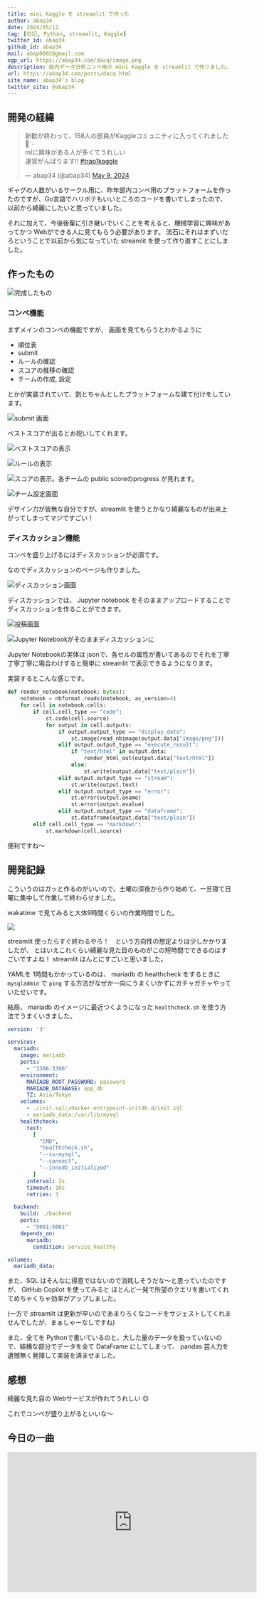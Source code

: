 ```yaml
---
title: mini Kaggle を streamlit で作った
author: abap34
date: 2024/05/12
tag: [日記, Python, streamlit, Kaggle]
twitter_id: abap34
github_id: abap34
mail: abap0002@gmail.com
ogp_url: https://abap34.com/dacq/image.png
description: 部内データ分析コンペ用の mini Kaggle を streamlit で作りました。
url: https://abap34.com/posts/dacq.html
site_name: abap34's blog
twitter_site: @abap34
---
```


## 開発の経緯


<blockquote class="twitter-tweet"><p lang="ja" dir="ltr">新歓が終わって、158人の部員がKaggleコミュニティに入ってくれました🤲´-<br>mlに興味がある人が多くてうれしい<br>運営がんばります‼️ <a href="https://twitter.com/hashtag/trap1kaggle?src=hash&amp;ref_src=twsrc%5Etfw">#trap1kaggle</a></p>&mdash; abap34 (@abap34) <a href="https://twitter.com/abap34/status/1788718306008125491?ref_src=twsrc%5Etfw">May 9, 2024</a></blockquote> <script async src="https://platform.twitter.com/widgets.js" charset="utf-8"></script>



ギャグの人数がいるサークル用に、昨年部内コンペ用のプラットフォームを作ったのですが、Go言語でハリボテもいいところのコードを書いてしまったので、
以前から綺麗にしたいと思っていました。

それに加えて、今後後輩に引き継いでいくことを考えると、機械学習に興味があってかつ Webができる人に見てもらう必要があります。
流石にそれはまずいだろということで以前から気になっていた streamlit を使って作り直すことにしました。


## 作ったもの


![完成したもの](dacq/image.png)



### コンペ機能

まずメインのコンペの機能ですが、
画面を見てもらうとわかるように

- 順位表
- submit
- ルールの確認
- スコアの推移の確認
- チームの作成, 設定

とかが実装されていて、割とちゃんとしたプラットフォームな建て付けをしています。

![submit 画面](dacq/image-1.png)

ベストスコアが出るとお祝いしてくれます。

![ベストスコアの表示](dacq/image-2.png)


![ルールの表示](dacq/image-3.png)

![スコアの表示。各チームの public scoreのprogress が見れます。](dacq/image-4.png)

![チーム設定画面](dacq/image-5.png)


デザイン力が皆無な自分ですが、streamlit を使うとかなり綺麗なものが出来上がってしまってマジですごい！


### ディスカッション機能

コンペを盛り上げるにはディスカッションが必須です。

なのでディスカッションのページも作りました。

![ディスカッション画面](dacq/image-6.png)


ディスカッションでは、 Jupyter notebook をそのままアップロードすることでディスカッションを作ることができます。


![投稿画面](dacq/image-8.png)


![Jupyter Notebookがそのままディスカッションに](dacq/image-7.png)

Jupyter Notebookの実体は jsonで、各セルの属性が書いてあるのでそれを丁寧丁寧丁寧に場合わけすると簡単に streamlit で表示できるようになります。

実装するとこんな感じです。

```python
def render_notebook(notebook: bytes):
    notebook = nbformat.reads(notebook, as_version=4)
    for cell in notebook.cells:
        if cell.cell_type == "code":
            st.code(cell.source)
            for output in cell.outputs:
                if output.output_type == "display_data":
                    st.image(read_nbimage(output.data["image/png"]))
                elif output.output_type == "execute_result":
                    if "text/html" in output.data:
                        render_html_out(output.data["text/html"])
                    else:
                        st.write(output.data["text/plain"])
                elif output.output_type == "stream":
                    st.write(output.text)
                elif output.output_type == "error":
                    st.error(output.ename)
                    st.error(output.evalue)
                elif output.output_type == "dataframe":
                    st.dataframe(output.data["text/plain"])
        elif cell.cell_type == "markdown":
            st.markdown(cell.source)
```

便利ですね〜

## 開発記録

こういうのはガッと作るのがいいので、土曜の深夜から作り始めて、一旦寝て日曜に集中して作業して終わらせました。

wakatime で見てみると大体9時間くらいの作業時間でした。

![](dacq/image-9.png)

streamlit 使ったらすぐ終わるやろ！　という方向性の想定よりは少しかかりましたが、
とはいえこれくらい綺麗な見た目のものがこの短時間でできるのはすごいですよね！ streamlit ほんとにすごいと思いました。


YAMLを 1時間もかかっているのは、 mariadb の healthcheck をするときに `mysqladmin` で `ping` する方法がなぜか一向にうまくいかずにガチャガチャやっていたせいです。


結局、 mariadb のイメージに最近つくようになった `healthcheck.sh` を使う方法でうまくいきました。


```yaml
version: '3'

services:
  mariadb:
    image: mariadb
    ports:
      - "3306:3306"
    environment:
      MARIADB_ROOT_PASSWORD: password
      MARIADB_DATABASE: app_db
      TZ: Asia/Tokyo
    volumes:
      - ./init.sql:/docker-entrypoint-initdb.d/init.sql
      - mariadb_data:/var/lib/mysql
    healthcheck:
      test:
        [
          "CMD",
          "healthcheck.sh",
          "--su-mysql",
          "--connect",
          "--innodb_initialized"
        ]
      interval: 3s
      timeout: 10s
      retries: 3

  backend:
    build: ./backend
    ports:
      - "5001:5001"
    depends_on:
      mariadb:
        condition: service_healthy

volumes:
  mariadb_data:
```

また、SQL はそんなに得意ではないので消耗しそうだな〜と思っていたのですが、
GitHub Copilot を使ってみると ほとんど一発で所望のクエリを書いてくれてめちゃくちゃ効率がアップしました。

(一方で streamlit は更新が早いのであまりろくなコードをサジェストしてくれませんでしたが、まぁしゃーなしですね)


また、全てを Pythonで書いているのと、大した量のデータを扱っていないので、結構な部分でデータを全て DataFrame にしてしまって、
pandas 芸人力を遺憾無く発揮して実装を済ませました。

## 感想

綺麗な見た目の Webサービスが作れてうれしい 😊


これでコンペが盛り上がるといいな〜


## 今日の一曲

<iframe width="560" height="315" src="https://www.youtube.com/embed/mwfgMm2RGNk?si=00Oh44vU7f2shXU2" title="YouTube video player" frameborder="0" allow="accelerometer; autoplay; clipboard-write; encrypted-media; gyroscope; picture-in-picture; web-share" referrerpolicy="strict-origin-when-cross-origin" allowfullscreen></iframe>
